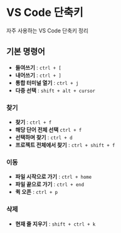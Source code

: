 # VS Code 단축키

자주 사용하는 VS Code 단축키 정리

## 기본 명령어

- **들여쓰기** : `ctrl + [`
- **내어쓰기** : `ctrl + ]`
- **통합 터미널 열기** : `ctrl + j`
- **다중 선택** : `shift + alt + cursor`

### 찾기

- **찾기** : `ctrl + f`
- **해당 단어 전체 선택** `ctrl + f`
- **선택하며 찾기** : `ctrl + d`
- **프로젝트 전체에서 찾기** : `ctrl + shift + f`

### 이동

- **파일 시작으로 가기** : `ctrl + home`
- **파일 끝으로 가기** : `ctrl + end`
- **퀵 오픈** : `ctrl + p`

### 삭제

- **현재 줄 지우기** : `shift + ctrl + k`
